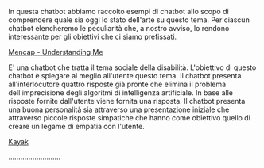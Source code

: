 In questa chatbot abbiamo raccolto esempi di chatbot allo scopo di comprendere quale sia oggi lo stato dell'arte su questo tema.
Per ciascun chatbot elencheremo le peculiarità che, a nostro avviso, lo rendono interessante per gli obiettivi che ci siamo 
prefissati.

[Mencap - Understanding Me](https://www.mencap.org.uk/understandme/)

E' una chatbot che tratta il tema sociale della disabilità. L'obiettivo di questo chatbot è spiegare al meglio all'utente 
questo tema. Il chatbot presenta all'interlocutore quattro risposte già pronte che elimina il problema dell'imprecisione degli 
algoritmi di intelligenza artificiale. In base alle risposte fornite dall'utente viene fornita una risposta. Il chatbot 
presenta una buona personalità sia attraverso una presentazione iniziale che attraverso piccole risposte simpatiche che hanno 
come obiettivo quello di creare un legame di empatia con l'utente.

[Kayak](https://www.messenger.com/t/kayak)

..........................

